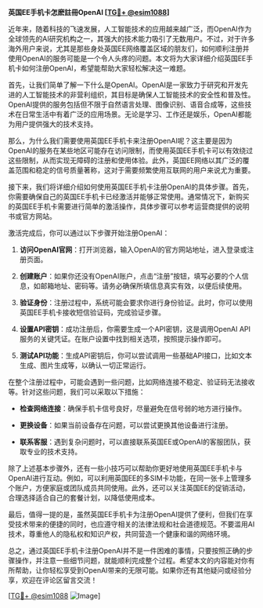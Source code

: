 **英国EE手机卡怎麽註冊OpenAI [[TG💪+ @esim1088](https://t.me/s/esim1088)]**

近年来，随着科技的飞速发展，人工智能技术的应用越来越广泛，而OpenAI作为全球领先的AI研究机构之一，其强大的技术能力吸引了无数用户。不过，对于许多海外用户来说，尤其是那些身处英国EE网络覆盖区域的朋友们，如何顺利注册并使用OpenAI的服务可能是一个令人头疼的问题。本文将为大家详细介绍英国EE手机卡如何注册OpenAI，希望能帮助大家轻松解决这一难题。

首先，让我们简单了解一下什么是OpenAI。OpenAI是一家致力于研究和开发先进的人工智能技术的非营利组织，其目标是确保人工智能技术的安全性和普及性。OpenAI提供的服务包括但不限于自然语言处理、图像识别、语音合成等，这些技术在日常生活中有着广泛的应用场景。无论是学习、工作还是娱乐，OpenAI都能为用户提供强大的技术支持。

那么，为什么我们需要使用英国EE手机卡来注册OpenAI呢？这主要是因为OpenAI的服务在某些地区可能存在访问限制，而使用英国EE手机卡可以有效绕过这些限制，从而实现无障碍的注册和使用体验。此外，英国EE网络以其广泛的覆盖范围和稳定的信号质量著称，这对于需要频繁使用互联网的用户来说尤为重要。

接下来，我们将详细介绍如何使用英国EE手机卡注册OpenAI的具体步骤。首先，你需要确保自己的英国EE手机卡已经激活并能够正常使用。通常情况下，新购买的英国EE手机卡需要进行简单的激活操作，具体步骤可以参考运营商提供的说明书或官方网站。

激活完成后，你可以通过以下步骤开始注册OpenAI：

1. **访问OpenAI官网**：打开浏览器，输入OpenAI的官方网站地址，进入登录或注册页面。
   
2. **创建账户**：如果你还没有OpenAI账户，点击“注册”按钮，填写必要的个人信息，如邮箱地址、密码等。请务必确保所填信息真实有效，以便后续使用。

3. **验证身份**：注册过程中，系统可能会要求你进行身份验证。此时，你可以使用英国EE手机卡接收短信验证码，完成验证步骤。

4. **设置API密钥**：成功注册后，你需要生成一个API密钥，这是调用OpenAI API服务的关键凭证。在账户设置中找到相关选项，按照提示操作即可。

5. **测试API功能**：生成API密钥后，你可以尝试调用一些基础API接口，比如文本生成、图片生成等，以确认一切正常运行。

在整个注册过程中，可能会遇到一些问题，比如网络连接不稳定、验证码无法接收等。针对这些问题，我们可以采取以下措施：

- **检查网络连接**：确保手机卡信号良好，尽量避免在信号弱的地方进行操作。
  
- **更换设备**：如果当前设备存在问题，可以尝试更换其他设备进行注册。
  
- **联系客服**：遇到复杂问题时，可以直接联系英国EE或OpenAI的客服团队，获取专业的技术支持。

除了上述基本步骤外，还有一些小技巧可以帮助你更好地使用英国EE手机卡与OpenAI进行互动。例如，可以利用英国EE的多SIM卡功能，在同一张卡上管理多个账户，方便家庭或团队成员共同使用。此外，还可以关注英国EE的促销活动，合理选择适合自己的套餐计划，以降低使用成本。

最后，值得一提的是，虽然英国EE手机卡为注册OpenAI提供了便利，但我们在享受技术带来的便捷的同时，也应遵守相关的法律法规和社会道德规范。不要滥用AI技术，尊重他人的隐私权和知识产权，共同营造一个健康和谐的网络环境。

总之，通过英国EE手机卡注册OpenAI并不是一件困难的事情，只要按照正确的步骤操作，并注意一些细节问题，就能顺利完成整个过程。希望本文的内容能对你有所帮助，让你轻松享受到OpenAI带来的无限可能。如果你还有其他疑问或经验分享，欢迎在评论区留言交流！

[[TG💪+ @esim1088](https://t.me/s/esim1088) ![Image](https://i.postimg.cc/4NQfJmqS/Snipaste-2025-05-13-00-14-12.png)]